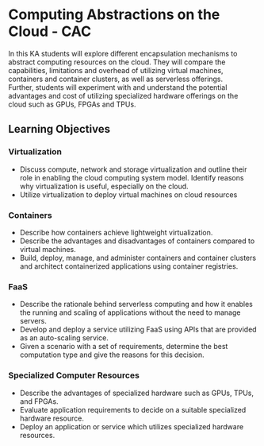 # Computing Abstractions on the Cloud - CAC

In this KA students will explore different encapsulation mechanisms
to abstract computing resources on the cloud. They will compare the
capabilities, limitations and overhead of utilizing virtual machines,
containers and container clusters, as well as serverless offerings.  
Further, students will experiment with and understand the potential
advantages and cost of utilizing specialized hardware offerings on
the cloud such as GPUs, FPGAs and TPUs.

## Learning Objectives

### Virtualization
* Discuss compute, network and storage virtualization and
outline their role in enabling the cloud computing system
model. Identify reasons why virtualization is useful, especially on the cloud.
* Utilize virtualization to deploy virtual machines on cloud
resources

### Containers
* Describe how containers achieve lightweight virtualization.
* Describe the advantages and disadvantages of containers
compared to virtual machines.
* Build, deploy, manage, and administer containers and container clusters and architect containerized applications using
container registries.
### FaaS
* Describe the rationale behind serverless computing and how
it enables the running and scaling of applications without
the need to manage servers.
* Develop and deploy a service utilizing FaaS using APIs that
are provided as an auto-scaling service.
* Given a scenario with a set of requirements, determine the
best computation type and give the reasons for this decision.

### Specialized Computer Resources
* Describe the advantages of specialized hardware such as
GPUs, TPUs, and FPGAs.
* Evaluate application requirements to decide on a suitable
specialized hardware resource.
* Deploy an application or service which utilizes specialized
hardware resources.
